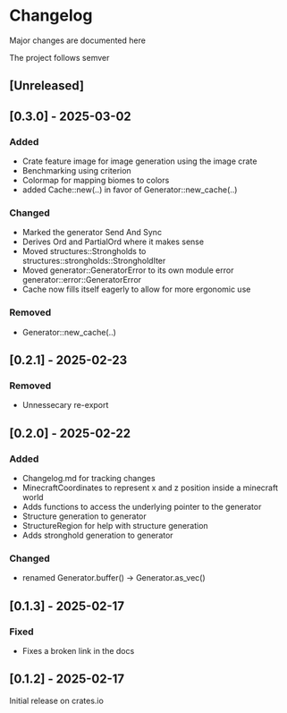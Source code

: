# Changelog

Major changes are documented here

The project follows semver

## [Unreleased]

## [0.3.0] - 2025-03-02

### Added
- Crate feature image for image generation using the image crate
- Benchmarking using criterion
- Colormap for mapping biomes to colors
- added Cache::new(..) in favor of Generator::new_cache(..)

### Changed
- Marked the generator Send And Sync
- Derives Ord and PartialOrd where it makes sense
- Moved structures::Strongholds to structures::strongholds::StrongholdIter
- Moved generator::GeneratorError to its own module error generator::error::GeneratorError
- Cache now fills itself eagerly to allow for more ergonomic use

### Removed 
- Generator::new_cache(..)


## [0.2.1] - 2025-02-23

### Removed
- Unnessecary re-export

## [0.2.0] - 2025-02-22

### Added

- Changelog.md for tracking changes
- MinecraftCoordinates to represent x and z position inside a minecraft world
- Adds functions to access the underlying pointer to the generator
- Structure generation to generator
- StructureRegion for help with structure generation
- Adds stronghold generation to generator

### Changed

- renamed Generator.buffer() -> Generator.as_vec()

## [0.1.3] - 2025-02-17

### Fixed

- Fixes a broken link in the docs

## [0.1.2] - 2025-02-17

Initial release on crates.io